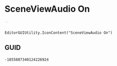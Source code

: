 # SceneViewAudio On
![](/img/SceneViewAudio%20On.png)

``` CSharp
EditorGUIUtility.IconContent("SceneViewAudio On")
```
## GUID
```
-1855887340124226924
```

